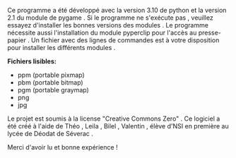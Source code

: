Ce programme a été développé avec la version 3.10 de python et la version 2.1 du module de pygame .
Si le programme ne s'exécute pas , veuillez essayez d'installer les bonnes versions des modules .
Le programme nécessite aussi l'installation du module pyperclip pour l'accès au presse-papier .
Un fichier avec des lignes de commandes est à votre disposition pour installer les différents modules .

**Fichiers lisibles:**

- ppm (portable pixmap)
- pbm (portable bitmap)
- pgm (portable graymap)
- png
- jpg

Le projet est soumis à la license "Creative Commons Zero" .
Ce logiciel a été créé à l'aide de Théo , Leila , Bilel , Valentin , élève d'NSI en première au lycée de Déodat de Séverac .

Merci d'avoir lu et bonne expérience !
